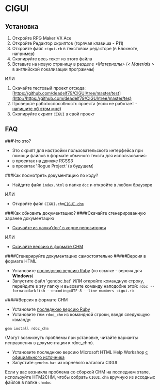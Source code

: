 CIGUI
=====

Установка
---
 1. Откройте RPG Maker VX Ace
 2. Откройте Редактор скриптов (горячая клавиша - **F11**)
 3. Откройте файл `cigui.rb` в текстовом редакторе (в Блокноте, например)
 4. Скопируйте весь текст из этого файла
 5. Вставьте на новую страницу в разделе *<Материалы>* (*< Materials >* в английской локализации программы)

ИЛИ

 1. Скачайте тестовый проект отсюда: [https://github.com/deadelf79/CIGUI/tree/master/test](http://https://github.com/deadelf79/CIGUI/tree/master/tes)
 2. Проверьте работоспособность проекта (если не работает - [напишите об этом мне](mailto:deadelf79@gmail.com))
 3. Скопируйте скрипт `CIGUI` в свой проект
 
FAQ
---
###Что это?
 - Это скрипт для настройки пользовательского интерфейса при помощи файлов в формате обычного текста для использования:
  - в проектах на движке RGSS3
  - в проектах 'Rogue Project' (в будущем)



###Как посмотреть документацию по коду?
 - Найдите файл `index.html` в папке `doc` и откройте в любом браузере

ИЛИ

 - Откройте файл `CIGUI.chm`[`CIGUI.chm`](https://github.com/deadelf79/CIGUI/CIGUI.chm)
 
 

###Как обновить документацию?
####Скачайте сгенерированную заранее документацию
 - [Скачайте из папки'doc' в корне репозитория](https://github.com/deadelf79/CIGUI/tree/work-with-text/doc)
 
ИЛИ
 
- [Скачайте версию в формате CHM](https://github.com/deadelf79/CIGUI/blob/work-with-text/CIGUI.chm)

####Сгенерируйте документацию самостоятельно
#####Версия в формате HTML
 - Установите [последнюю версию Ruby](http://rubyinstaller.org/ ) (по ссылке - версия для **Windows**)
 - Запустите файл 'gendoc.bat' ИЛИ откройте командную строку, перейдите в эту папку и вызовите команду наподобие этой:
`rdoc --format=darkfish --encoding=UTF-8 --line-numbers cigui.rb`

#####Версия в формате CHM
 - Установите [последнюю версию Ruby](http://rubyinstaller.org/ )
 - Установите гем `rdoc_chm` из командной строки, введя следующую команду:

`gem install rdoc_chm`

(Могут возникнуть проблемы при установке, читайте варианты исправления в документации к rdoc_chm).
 
 - Установите последнюю версию Microsoft HTML Help Workshop [с официального источника](http://www.microsoft.com/en-us/download/confirmation.aspx?id=21138)
 - Запустите `genchm.bat` из корневого каталога CIGUI
 
Если у вас возникла проблема со сборкой CHM на последнем этапе, используйте HTM2CHM, чтобы собрать `CIGUI.chm` вручную из исходных файлов в папке `chmdoc`
